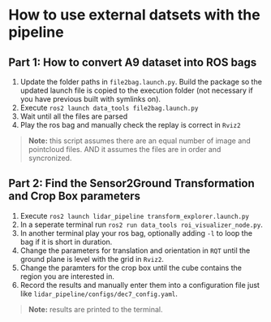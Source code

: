 # How to use external datsets with the pipeline

## Part 1: How to convert A9 dataset into ROS bags

1. Update the folder paths in `file2bag.launch.py`. Build the package so the updated launch file is copied to the execution folder (not necessary if you have previous built with symlinks on).
2. Execute `ros2 launch data_tools file2bag.launch.py`
3. Wait until all the files are parsed
4. Play the ros bag and manually check the replay is correct in `Rviz2`

> **Note:** this script assumes there are an equal number of image and pointcloud files. AND it assumes the files are in order and syncronized.

## Part 2: Find the Sensor2Ground Transformation and Crop Box parameters

1. Execute `ros2 launch lidar_pipeline transform_explorer.launch.py`
2. In a seperate terminal run `ros2 run data_tools roi_visualizer_node.py`.
3. In another terminal play your ros bag, optionally adding `-l` to loop the bag if it is short in duration.
4. Change the parameters for translation and orientation in `RQT` until the ground plane is level with the grid in `Rviz2`.
5. Change the paramters for the crop box until the cube contains the region you are interested in.
6. Record the results and manually enter them into a configuration file just like `lidar_pipeline/configs/dec7_config.yaml`.

> **Note:** results are printed to the terminal.